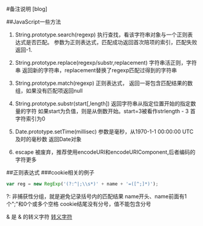#备注说明
[blog]

##JavaScript一些方法
1. String.prototype.search(regexp)
执行查找，看该字符串对象与一个正则表达式是否匹配。
参数为正则表达式，匹配成功返回首次陪项的索引，匹配失败返回-1.

2. String.prototype.replace(regexp/substr,replacement)
字符串活正则，字符串
返回新的字符串，replacement替换了regexp匹配过得到的字符串

3. String.prototype.match(regexp)
正则表达式，
返回一哥包含匹配结果的数组，如果没有匹配项返回null

4. String.prototype.substr(start[,length])
返回字符串从指定位置开始的指定数量的字符
如果start为负值，则是从倒数开始。start=3被看作strlength - 3
首字符索引为0

5. Date.prototype.setTime(millisec)
参数是毫秒，从1970-1-1 00:00:00 UTC及时的毫秒数
返回Date对象

6. escape 被废弃，推荐使用encodeURI和encodeURIComponent,后者编码的字符更多



##正则表达式
###cookie相关的例子
```javascript
var reg = new RegExp('(?:^|;\\s*)' + name + '=([^;]*)');
```
?:	非捕获性分组，就是避免记录括号内的匹配结果
name开头、name前面有1个";"和0个或多个空格
cookie结尾没有分号，值不能包含分号



&amp; 是 & 的转义字符
[转义字符](http://tool.oschina.net/commons?type=2)


